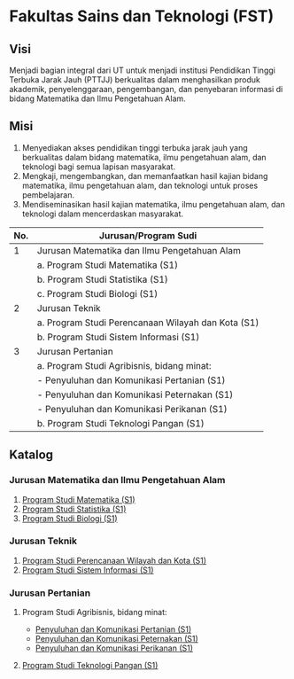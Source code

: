 # Fakultas Sains dan Teknologi (FST)

## Visi

Menjadi bagian integral dari UT untuk menjadi institusi Pendidikan Tinggi Terbuka Jarak Jauh (PTTJJ) berkualitas dalam menghasilkan produk akademik, penyelenggaraan, pengembangan, dan penyebaran informasi di bidang Matematika dan Ilmu Pengetahuan Alam.

## Misi

1. Menyediakan akses pendidikan tinggi terbuka jarak jauh yang berkualitas dalam bidang matematika, ilmu pengetahuan alam, dan teknologi bagi semua lapisan masyarakat.
2. Mengkaji, mengembangkan, dan memanfaatkan hasil kajian bidang matematika, ilmu pengetahuan alam, dan teknologi untuk proses pembelajaran.
3. Mendiseminasikan hasil kajian matematika, ilmu pengetahuan alam, dan teknologi dalam mencerdaskan masyarakat.

| No. | Jurusan/Program Sudi                               |
| --- | -------------------------------------------------- |
| 1   | Jurusan Matematika dan Ilmu Pengetahuan Alam       |
|     | a. Program Studi Matematika (S1)                   |
|     | b. Program Studi Statistika (S1)                   |
|     | c. Program Studi Biologi (S1)                      |
| 2   | Jurusan Teknik                                     |
|     | a. Program Studi Perencanaan Wilayah dan Kota (S1) |
|     | b. Program Studi Sistem Informasi (S1)             |
| 3   | Jurusan Pertanian                                  |
|     | a. Program Studi Agribisnis, bidang minat:         |
|     | - Penyuluhan dan Komunikasi Pertanian (S1)         |
|     | - Penyuluhan dan Komunikasi Peternakan (S1)        |
|     | - Penyuluhan dan Komunikasi Perikanan (S1)         |
|     | b. Program Studi Teknologi Pangan (S1)             |

## Katalog

### Jurusan Matematika dan Ilmu Pengetahuan Alam

1. [Program Studi Matematika (S1)](program-studi-matematika-s1.md)
2. [Program Studi Statistika (S1)](program-studi-statistika-s1.md)
3. [Program Studi Biologi (S1)](program-studi-biologi-s1.md)

### Jurusan Teknik

1. [Program Studi Perencanaan Wilayah dan Kota (S1)](program-studi-perencanaan-wilayah-dan-kota-s1.md)
2. [Program Studi Sistem Informasi (S1)](program-studi-sistem-informasi-s1.md)

### Jurusan Pertanian

1. Program Studi Agribisnis, bidang minat:

   - [Penyuluhan dan Komunikasi Pertanian (S1)](penyuluhan-dan-komunikasi-pertanian-s1.md)
   - [Penyuluhan dan Komunikasi Peternakan (S1)](penyuluhan-dan-komunikasi-peternakan-s1.md)
   - [Penyuluhan dan Komunikasi Perikanan (S1)](penyuluhan-dan-komunikasi-perikanan-s1.md)

2. [Program Studi Teknologi Pangan (S1)](program-studi-teknologi-pangan-s1.md)
